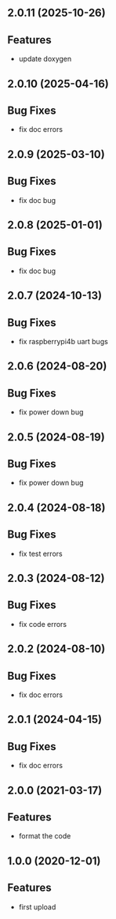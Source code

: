 ## 2.0.11 (2025-10-26)

## Features

- update doxygen

## 2.0.10 (2025-04-16)

## Bug Fixes

- fix doc errors

## 2.0.9 (2025-03-10)

## Bug Fixes

- fix doc bug

## 2.0.8 (2025-01-01)

## Bug Fixes

- fix doc bug

## 2.0.7 (2024-10-13)

## Bug Fixes

- fix raspberrypi4b uart bugs

## 2.0.6 (2024-08-20)

## Bug Fixes

- fix power down bug

## 2.0.5 (2024-08-19)

## Bug Fixes

- fix power down bug

## 2.0.4 (2024-08-18)

## Bug Fixes

- fix test errors

## 2.0.3 (2024-08-12)

## Bug Fixes

- fix code errors

## 2.0.2 (2024-08-10)

## Bug Fixes

- fix doc errors

## 2.0.1 (2024-04-15)

## Bug Fixes

- fix doc errors

## 2.0.0 (2021-03-17)

## Features

- format the code

## 1.0.0 (2020-12-01)

## Features

- first upload